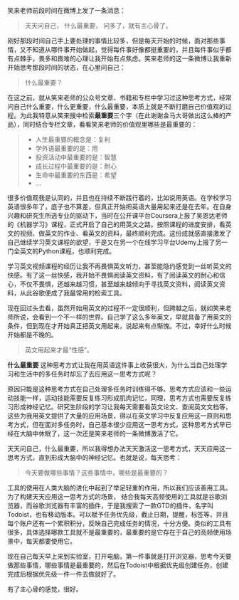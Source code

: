 
笑来老师前段时间在微博上发了一条消息：

> 天天问自己， 什么最重要， 问多了，就有主心骨了。

刚好那段时间自己手上要处理的事情比较多，但是每天开始的时候，面对那些事情，又不知道从哪件事开始做起，觉得每件事好像都挺重要的，并且每件事似乎都有点棘手，畏多和畏难的心理让我开始有点焦虑。笑来老师的这一条微博让我重新开始思考那段时间的状态，在心里问自己：

> 什么最重要？

在这之前，就从笑来老师的公众号文章、书籍和专栏中学习过这种思考方式，经常问自己什么重要，什么更重要，什么最重要，本质上就是不断打磨自己价值观的过程。为此我特意从笑来搜中检索**最重要**三个字（在此谢谢金马大哥做出这么棒的产品），同时结合专栏文章，看看笑来老师的价值观里哪些是最重要的：

> - 人生最重要的概念是：复利
> - 学外语最重要的是：用
> - 投资活动中最重要的是：智慧
> - 成长过程中最重要的是：耐心
> - 生命中最重要的东西是：希望
> - ...

很多价值观我是认同的，并且也在持续不断践行着的，比如说用英语。在学校学习英语很多年了，底子也不算差，但真正开始把英语大量用起来还是在去年。在自身兴趣和研究生所选专业的驱动下，当时在公开课平台Coursera上报了吴恩达老师的《机器学习》课程，正式开启了自己的用英文之路。按照课程的进度安排，看英文的视频、做英文的作业、看英文的资料，最终顺利完成。这份成就感直接激发了自己继续学习英文课程的欲望，于是又在另一个在线学习平台Udemy上报了另一门全英文的Python课程，也顺利完成。

学习英文视频课程的经历让我不再畏惧英文听力，甚至能隐约感觉到一丝听英文的快感。有了这一丝快感，我开始不畏惧阅读英文资料，有了阅读英文的耐心和信心，不仅不畏惧，还越来越习惯，甚至越来越倾向于寻找英文资料，阅读英文资料，从此谷歌便成了我最常用的检索工具。

现在回过头去看，虽然开始用英文的过程不一定很顺利，但跨越之后，就如笑来老师所说，会看到一个不一样的世界。自己学了这么多年英文，早就具备了用英文的条件，但到现在才开始真正把英文用起来，说起来有点惭愧。不过，幸好什么时候开始都是不晚的。

> 英文用起来才最“性感”。

**什么最重要** 这种思考方式让我在用英语这件事上收获很大，为什么当自己处理学习和生活中的多任务时却忘了去应用这一思考方式呢？

原因只能是这种思考方式在自己处理多任务时训练得不够。思考方式应该和一些运动技能一样，运动技能需要反复练习形成肌肉记忆，同理，思考方式也需要反复练习形成神经记忆。研究生阶段的学习让我每天需要看英文论文、查阅英文文档等，这些为我用英文提供了大量的应用场景，得以在英文学习中反复应用这一原则和思考方式，但在面对多任务时，自己基本很少应用这一思考方式，这种思考方式早已经在大脑中休眠了，这一次还是笑来老师的一条微博激活了它。

天天问自己，什么最重要，所以我得想办法天天激活这一思考方式，天天应用这一思考方式，直到形成大脑中的神经记忆。也就是说，每天思考：

> 今天要做哪些事情？这些事情中，哪些是最重要的？

工具的使用在人类大脑的进化中起到了举足轻重的作用，所以我们应该善用工具。为了构建天天应用这一思考方式的场景，
结合我每天高频使用的工具就是谷歌浏览器，而谷歌浏览器有丰富的插件，于是我搜索了一款GTD的插件，名字叫Todoist，也有移动版本。可以赋予任务优先级，截止日期，提醒，标签等，并且每个账户还有一个累积积分，反映自己完成任务的情况，十分方便。类似的工具有很多，具体选择哪款工具就不是最重要的，最重要的是它存在于自己的高频使用场景中，每天都要使用它。

现在自己每天早上来到实验室，打开电脑，第一件事就是打开浏览器，思考今天要做那些事情，哪些事情是最重要的，然后在Todoist中根据优先级创建任务，创建完成后根据优先级一件一件去做就好了。

有了主心骨的感觉，很好。
